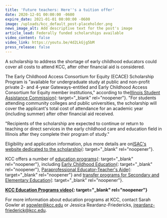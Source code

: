 ```yaml
---
title: 'Future teachers: Here''s a tuition offer'
date: 2020-12-01 00:00:00 -0600
expire_date: 2021-01-01 00:00:00 -0600
image: /uploads/kcc_default_post-placeholder.png
news_image_alt: Add descriptive text for the post's image
article_lead: Federally funded scholarships available
video_content: false
video_link: https://youtu.be/4d2LkGjg5bM
press_release: false
---
```

A scholarship to address the shortage of early childhood educators could cover all costs to attend KCC, after other financial aid is considered.

The Early Childhood Access Consortium for Equity (ECACE) Scholarship Program is "available for undergraduate study at public and non-profit private 2- and 4-year Gateways-entitled and Early Childhood Access Consortium for Equity member institutions," according to the[Illinois Student Assistance Commission](https://www.isac.org/students/during-college/types-of-financial-aid/scholarships/ecace.html){: target="_blank" rel="noopener"}. "For students attending community colleges and public universities, the scholarship will cover the applicant's total cost of attendance for an academic year (including summer) after other financial aid received.

"Recipients of the scholarship are expected to continue or return to teaching or direct services in the early childhood care and education field in Illinois after they complete their program of study."

Eligibility and application information, plus more details are on[ISAC's website dedicated to the scholarship](https://www.isac.org/students/during-college/types-of-financial-aid/scholarships/ecace.html){: target="_blank" rel="noopener"}.&nbsp;

KCC offers a number of [education programs](https://kcc.smartcatalogiq.com/current/Academic-Catalog/Programs-of-Study-by-Area/Education){: target="_blank" rel="noopener"}, including [Early Childhood Education](https://kcc.smartcatalogiq.com/current/Academic-Catalog/Programs-of-Study-by-Area/Education/Early-Childhood-Education){: target="_blank" rel="noopener"}, [Paraprofessional Educator-Teacher's Aide](https://kcc.smartcatalogiq.com/current/Academic-Catalog/Programs-of-Study-by-Area/Education/Paraprofessional-Educator-Teachers-Aide){: target="_blank" rel="noopener"} and [transfer programs for Secondary and Elementary Education](https://kcc.smartcatalogiq.com/current/Academic-Catalog/Programs-of-Study-by-Area/Education/Transfer-Secondary-and-Elementary-Education){: target="_blank" rel="noopener"}.

**[KCC Education Programs video](https://youtu.be/nX3-j8bGMJY){: target="_blank" rel="noopener"}**

For more information about education programs at KCC, contact Sarah Gowler at&nbsp;[sgowler@kcc.edu](mailto:sgowler@kcc.edu) or Jessica Reardanz-Friedericks,&nbsp;[jreardanz-friederick@kcc.edu](mailto:jreardanz-friederick@kcc.edu).

&nbsp;

&nbsp;
